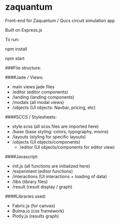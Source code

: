 # zaquantum

Front-end for Zaquantum / Qucs circuit simulation app

Built on Express.js

To run:

npm install

npm start

###File structure:

####Jade / Views:
- main views jade files
- /editor (editor components)
- /landing (landing components)
- /modals (all modal views)
- /objects (UI objects: Navbar, pricing, etc)

####SCCS / Stylesheets:
- style.scss (all scss files are imported here)
- /base (base styling: colors, typography, mixins)
- /layouts (styling for specific layouts)
- /objects (UI objects/components)
  - /editor (UI objects/components for editor view)

####Javascript:
- init.js (all functions are initialized here)
- /experiment (editor functions)
- /interactions (UI interactions + loading of data)
- /libs (library files)
- /result (result display / graph)

####Libraries used:
- Fabric.js (for canvas)
- Bulma.io (css framework)
- Plotly.js (results graph)
